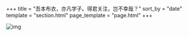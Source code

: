 +++
title = "吾本布衣，亦凡学子。得君关注，岂不幸哉？"
sort_by = "date"
template = "section.html"
page_template = "page.html"
+++


![img](https://linxz-aliyun.oss-cn-shenzhen.aliyuncs.com/images/qrcode_for_gh_5a0f9149c84c_258.jpg)


<!-- ![img](https://i.imgur.com/gDViYZc.jpeg) -->